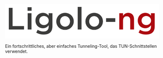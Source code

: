
![Ligolo Logo](doc/logo.png)

Ein fortschrittliches, aber einfaches Tunneling-Tool, das TUN-Schnittstellen verwendet.


